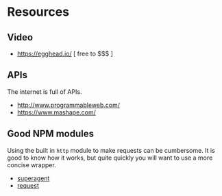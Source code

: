 # Resources

## Video

+ <https://egghead.io/> [ free to $$$ ]

## APIs

The internet is full of APIs.

+ <http://www.programmableweb.com/>
+ <https://www.mashape.com/>

## Good NPM modules

Using the built in `http` module to make requests can be cumbersome.
It is good to know how it works, but quite quickly you will want to use
a more concise wrapper.

+ [superagent](https://www.npmjs.com/package/superagent)
+ [request](https://www.npmjs.com/package/request)


